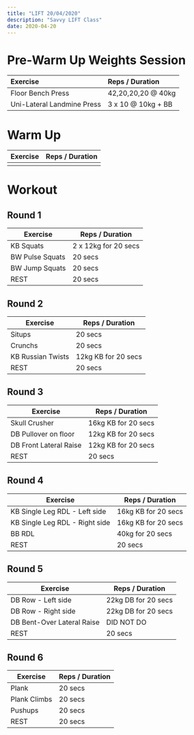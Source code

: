```yaml
---
title: "LIFT 20/04/2020"
description: "Savvy LIFT Class"
date: 2020-04-20
---
```


# Pre-Warm Up Weights Session
| Exercise | Reps / Duration |
| :-------- | :------- |
| Floor Bench Press | 42,20,20,20 @ 40kg |
| Uni-Lateral Landmine Press | 3 x 10 @ 10kg + BB |

# Warm Up
| Exercise | Reps / Duration |
| -------- | ------- |
|  |  |

# Workout
## Round 1
|Exercise|Reps / Duration|
|-|-|
| KB Squats | 2 x 12kg for 20 secs |
| BW Pulse Squats | 20 secs |
| BW Jump Squats | 20 secs |
| REST | 20 secs |

## Round 2
|Exercise|Reps / Duration|
|-|-|
| Situps | 20 secs |
| Crunchs | 20 secs |
| KB Russian Twists | 12kg KB for 20 secs |
| REST | 20 secs |

## Round 3
|Exercise|Reps / Duration|
|-|-|
| Skull Crusher | 16kg KB for 20 secs |
| DB Pullover on floor | 12kg KB for 20 secs |
| DB Front Lateral Raise | 12kg KB for 20 secs |
| REST | 20 secs |

## Round 4
|Exercise|Reps / Duration|
|-|-|
| KB Single Leg RDL - Left side | 16kg KB for 20 secs |
| KB Single Leg RDL - Right side | 16kg KB for 20 secs |
| BB RDL | 40kg for 20 secs |
| REST | 20 secs |

## Round 5
|Exercise|Reps / Duration|
|-|-|
| DB Row - Left side | 22kg DB for 20 secs |
| DB Row - Right side | 22kg DB for 20 secs |
| DB Bent-Over Lateral Raise | DID NOT DO |
| REST | 20 secs |

## Round 6
|Exercise|Reps / Duration|
|-|-|
| Plank | 20 secs |
| Plank Climbs | 20 secs |
| Pushups | 20 secs |
| REST | 20 secs |

